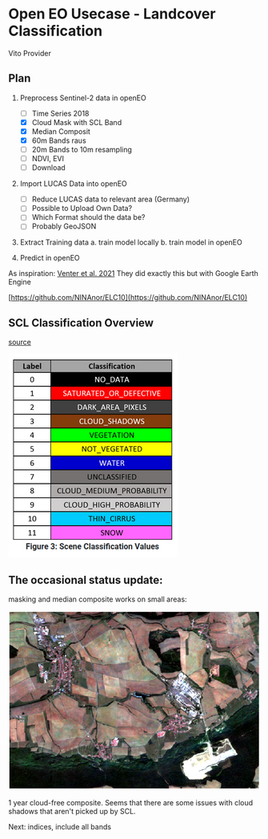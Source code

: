 # Open EO Usecase - Landcover Classification 


Vito Provider

## Plan

1. Preprocess Sentinel-2 data in openEO

   - [ ] Time Series 2018
   - [x] Cloud Mask with SCL Band
   - [x] Median Composit
   - [x] 60m Bands raus
   - [ ] 20m Bands to 10m resampling
   - [ ] NDVI, EVI
   - [ ] Download
   
2. Import LUCAS Data into openEO

   - [ ] Reduce LUCAS data to relevant area (Germany)
   - [ ] Possible to Upload Own Data?
   - [ ] Which Format should the data be?
   - [ ] Probably GeoJSON
   
4. Extract Training data
   a. train model locally
   b. train model in openEO
4. Predict in openEO


As inspiration: [Venter et al. 2021](docs/VenterEtAl_2021_Continental-scale_land_cover_mapping.pdf)
They did exactly this but with Google Earth Engine

[https://github.com/NINAnor/ELC10](https://github.com/NINAnor/ELC10)

## SCL Classification Overview

[source](https://sentinels.copernicus.eu/web/sentinel/technical-guides/sentinel-2-msi/level-2a/algorithm)

![SCL classification overview](./SCL_table.png)

## The occasional status update:
masking and median composite works on small areas:

![status](./status.png)

1 year cloud-free composite. Seems that there are some issues with cloud shadows that aren't picked up by SCL.

Next: indices, include all bands